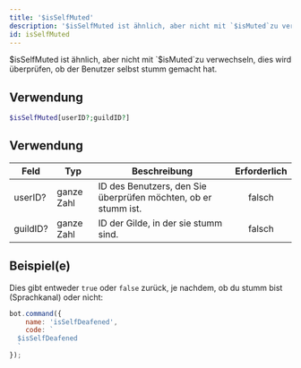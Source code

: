 ```yaml
---
title: '$isSelfMuted'
description: '$isSelfMuted ist ähnlich, aber nicht mit `$isMuted`zu verwechseln, dies wird überprüfen, ob der Benutzer selbst stumm gemacht hat.'
id: isSelfMuted
---
```


$isSelfMuted ist ähnlich, aber nicht mit `$isMuted`zu verwechseln, dies wird überprüfen, ob der Benutzer selbst stumm gemacht hat.

## Verwendung

```php
$isSelfMuted[userID?;guildID?]
```

## Verwendung

| Feld     | Typ        | Beschreibung                                                   | Erforderlich |
| -------- | ---------- | -------------------------------------------------------------- |:------------:|
| userID?  | ganze Zahl | ID des Benutzers, den Sie überprüfen möchten, ob er stumm ist. |    falsch    |
| guildID? | ganze Zahl | ID der Gilde, in der sie stumm sind.                           |    falsch    |

## Beispiel(e)

Dies gibt entweder `true` oder `false` zurück, je nachdem, ob du stumm bist (Sprachkanal) oder nicht:

```javascript
bot.command({
    name: 'isSelfDeafened',
    code: `
  $isSelfDeafened
  `
});
```
